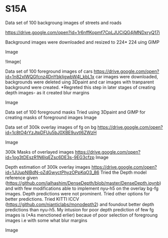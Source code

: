# S15A


Data set of 100 backgroung images of streets and roads

https://drive.google.com/open?id=1r6nffKopmf7CpLJUCiQG4jMNDxryQ17i

Background images were downloaded and resized to 224* 224 uing GIMP 

Image

!Image(

Data set of 100 foreground images of cars
https://drive.google.com/open?id=1n82xIWQGfcnz4DnYbkIjgwbW4l_kbL1x
car images were downloaded, backgrounds were deleted uing 3Dpaint and car images with tranparent background were created. *Regreted this step in later stages of creating depth images- as it created blur margins

Image

Data set of 100 foreground masks
Tried using 3Dpaint and GIMP for creating masks of foreground images Image

Data set of 300k overlay images of fg on bg
https://drive.google.com/open?id=1c8tO4rYzJtpDFUu5bJ0XBE9uvtl6ZWzH

Image

300k Masks of overlayed images
https://drive.google.com/open?id=1og3tDEszR1N6lqEZsc6DE3s-9EG3cfzp
Image

Depth estimation of 300k overlay images
https://drive.google.com/open?id=1JUupNIBdN-oZdGwyctPhyzOPpKqO3_86
Tried the Depth model reference given (https://github.com/ialhashim/DenseDepth/blob/master/DenseDepth.ipynb) and with few modifications able to implement nyu-h5 on the overlay bg-fg images.
Depth predictions were not prominent. Tried other options for better predictions. Tried KITTI ICCV (https://github.com/nianticlabs/monodepth2) and foundout better depth predictions than nyu-h5. My intusion for poor depth prediction of few fg images is (*As menctioned erlier) becaue of poor selection of foregroung images i.e with some what blur margins

Image
